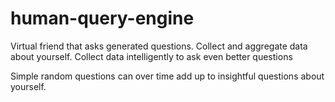 # human-query-engine

Virtual friend that asks generated questions. Collect and aggregate data about yourself. Collect data intelligently to ask even better questions

Simple random questions can over time add up to insightful questions about yourself.
